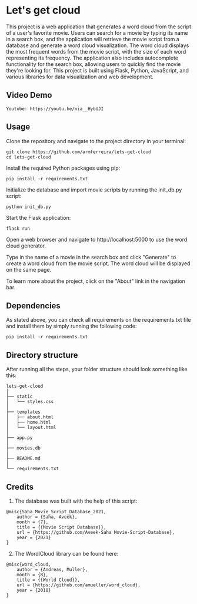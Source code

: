 # Let's get cloud

This project is a web application that generates a word cloud from the script of a user's favorite movie. Users can search for a movie by typing its name in a search box, and the application will retrieve the movie script from a database and generate a word cloud visualization. The word cloud displays the most frequent words from the movie script, with the size of each word representing its frequency. The application also includes autocomplete functionality for the search box, allowing users to quickly find the movie they're looking for. This project is built using Flask, Python, JavaScript, and various libraries for data visualization and web development.

## Video Demo

```
Youtube: https://youtu.be/nia__HybUJI
```

## Usage

Clone the repository and navigate to the project directory in your terminal:

```
git clone https://github.com/armferreira/lets-get-cloud
cd lets-get-cloud
```

Install the required Python packages using pip:

```
pip install -r requirements.txt
```

Initialize the database and import movie scripts by running the init_db.py script:

```
python init_db.py
```

Start the Flask application:

```
flask run
```

Open a web browser and navigate to http://localhost:5000 to use the word cloud generator.

Type in the name of a movie in the search box and click "Generate" to create a word cloud from the movie script. The word cloud will be displayed on the same page.

To learn more about the project, click on the "About" link in the navigation bar.


## Dependencies

As stated above, you can check all requirements on the requirements.txt file and install them by simply running the following code:

```
pip install -r requirements.txt
```

## Directory structure

After running all the steps, your folder structure should look something like this:

```
lets-get-cloud
│
├── static
│   └── styles.css
│
├── templates
│   ├── about.html
│   ├── home.html
│   └── layout.html
│
├── app.py
│  
├── movies.db
│
├── README.md
│
└── requirements.txt
```

## Credits

1. The database was built with the help of this script:

```
@misc{Saha_Movie_Script_Database_2021,
    author = {Saha, Aveek},
    month = {7},
    title = {{Movie Script Database}},
    url = {https://github.com/Aveek-Saha Movie-Script-Database},
    year = {2021}
}
```
2. The WordlCloud library can be found here:
```
@misc{word_cloud,
    author = {Andreas, Muller},
    month = {8},
    title = {{World Cloud}},
    url = {https://github.com/amueller/word_cloud},
    year = {2018}
}
```